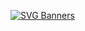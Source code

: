 [![SVG Banners](https://svg-banners.vercel.app/api?type=origin&text1=Herkese%20Merhaba%20😇&text2=💖%20Open%20HoşGeldiniz&width=800&height=400)](https://github.com/Akshay090/svg-banners)
